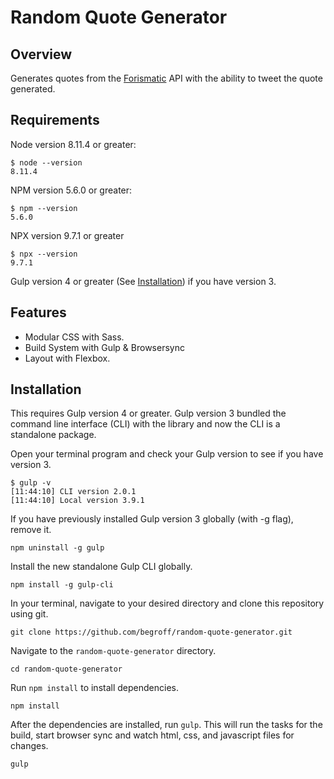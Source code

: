 # Random Quote Generator

## Overview

Generates quotes from the [Forismatic](http://forismatic.com/en/) API with the ability to tweet the quote generated.

## Requirements

Node version 8.11.4 or greater:

```terminal
$ node --version
8.11.4
```

NPM version 5.6.0 or greater:

```terminal
$ npm --version
5.6.0
```

NPX version 9.7.1 or greater

```terminal
$ npx --version
9.7.1
```

Gulp version 4 or greater (See [Installation](##Installation)) if you have version 3.

## Features

- Modular CSS with Sass.
- Build System with Gulp & Browsersync
- Layout with Flexbox.

## Installation

This requires Gulp version 4 or greater. Gulp version 3 bundled the command line interface (CLI) with the library and now the CLI is a standalone package.

Open your terminal program and check your Gulp version to see if you have version 3.

```terminal
$ gulp -v
[11:44:10] CLI version 2.0.1
[11:44:10] Local version 3.9.1
```

If you have previously installed Gulp version 3 globally (with -g flag), remove it.

```terminal
npm uninstall -g gulp
```

Install the new standalone Gulp CLI globally.

```terminal
npm install -g gulp-cli
```

In your terminal, navigate to your desired directory and clone this repository using git.

```terminal
git clone https://github.com/begroff/random-quote-generator.git
```

Navigate to the `random-quote-generator` directory.

```terminal
cd random-quote-generator
```

Run `npm install` to install dependencies.

```terminal
npm install
```

After the dependencies are installed, run `gulp`. This will run the tasks for the build, start browser sync and watch html, css, and javascript files for changes.

```terminal
gulp
```